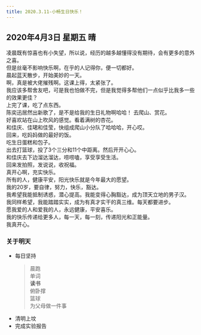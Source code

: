 ```yaml
---
title: 2020.3.11-小畅生日快乐！
---
```

## 2020年4月3日 星期五 晴
凌晨既有惊喜也有小失望，所以说，经历的越多越懂得没有期待，会有更多的意外之喜。  
但是丝毫不影响快乐啊，在乎的人记得你，便一切都好。  
晨起蓝天散步，开始美妙的一天。  
啊，真是被大佬摧残啊。这课上得，太紧张了。  
我应该多帮舍友吧，可是我也怕做不完，但是我觉得多帮他们一点似乎比我多一些的效果更佳？  
上完了课，吃了点东西。  
陈奕迅居然出新歌了，是不是给我的生日礼物啊哈哈！
去爬山、赏花。  
好喜欢站在山上吹风的感觉。看着满树的杏花。  
和佳庆、佳珺和佳莹，快组成爬山小分队了哈哈哈，开心哎。  
回来，吃妈妈做的最好的饭。  
吃生日蛋糕和包子。  
出去打篮球，投了3个三分和11个中距离。然后开开心心。  
和佳庆去下边溜达溜达，唠唠嗑，享受享受生活。  
回来发拍照，发说说，收祝福。  
真开心啊，充实快乐。  
所有的人，健康平安，阳光快乐就是今年最大的愿望。  
我的20岁，要自律，努力，快乐，豁达。  
我希望我能抵制诱惑，潜心提高。我能变得心胸豁达，成为顶天立地的男子汉。  
我同样希望，我能踏踏实实，成为有真才实干的真三维。每天都要进步。  
愿我爱的人和爱我的人，永远健康，平安喜乐。  
我的快乐传递给更多人，每一天，每一刻，传递阳光和正能量。  
我真开心。  
### 关于明天
* 每日坚持
	> 晨跑  
	> 单词  
	> **读书**  
	> 俯卧撑  
	> 篮球  
	> 为父母做一件事
* 清明上坟  
* 完成实验报告  